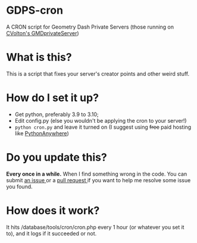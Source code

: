 # GDPS-cron
A CRON script for Geometry Dash Private Servers (those running on <a href="https://github.com/Cvolton/GMDprivateServer">CVolton's GMDprivateServer</a>)
# What is this?
This is a script that fixes your server's creator points and other weird stuff.
# How do I set it up?
* Get python, preferably 3.9 to 3.10;
* Edit config.py (else you wouldn't be applying the cron to your server!)
* `python cron.py` and leave it turned on (I suggest using ~~free~~ paid hosting like <a href="https://pythonanywhere.com">PythonAnywhere</a>)
# Do you update this?
**Every once in a while.** When I find something wrong in the code. You can submit <a href="https://github.com/RosenGDPS/GDPS-cron/issues"> an issue </a> or a <a href="https://github.com/RosenGDPS/GDPS-cron/pulls"> pull request </a> if you want to help me resolve some issue you found.
# How does it work?
It hits /database/tools/cron/cron.php every 1 hour (or whatever you set it to), and it logs if it succeeded or not.
